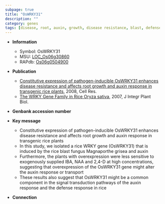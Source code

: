 ```yaml
---
subpage: true
title: "OsWRKY31"
description: ""
category: genes
tags: [disease, root, auxin, growth, disease resistance, blast, defense response, defense]
---
```


* **Information**  
    + Symbol: OsWRKY31  
    + MSU: [LOC_Os06g30860](http://rice.plantbiology.msu.edu/cgi-bin/ORF_infopage.cgi?orf=LOC_Os06g30860)  
    + RAPdb: [Os06g0504900](http://rapdb.dna.affrc.go.jp/viewer/gbrowse_details/irgsp1?name=Os06g0504900)  

* **Publication**  
    + [Constitutive expression of pathogen-inducible OsWRKY31 enhances disease resistance and affects root growth and auxin response in transgenic rice plants](http://www.ncbi.nlm.nih.gov/pubmed?term=Constitutive+expression+of+pathogen-inducible+OsWRKY31+enhances+disease+resistance+and+affects+root+growth+and+auxin+response+in+transgenic+rice+plants%5BTitle%5D), 2008, Cell Res.
    + [The WRKY Gene Family in Rice Oryza sativa](http://www.ncbi.nlm.nih.gov/pubmed?term=The+WRKY+Gene+Family+in+Rice+Oryza+sativa%5BTitle%5D), 2007, J Integr Plant Biol.

* **Genbank accession number**  

* **Key message**  
    + Constitutive expression of pathogen-inducible OsWRKY31 enhances disease resistance and affects root growth and auxin response in transgenic rice plants
    + In this study, we isolated a rice WRKY gene (OsWRKY31) that is induced by the rice blast fungus Magnaporthe grisea and auxin
    + Furthermore, the plants with overexpression were less sensitive to exogenously supplied IBA, NAA and 2,4-D at high concentrations, suggesting that overexpression of the OsWRKY31 gene might alter the auxin response or transport
    + These results also suggest that OsWRKY31 might be a common component in the signal transduction pathways of the auxin response and the defense response in rice

* **Connection**  




